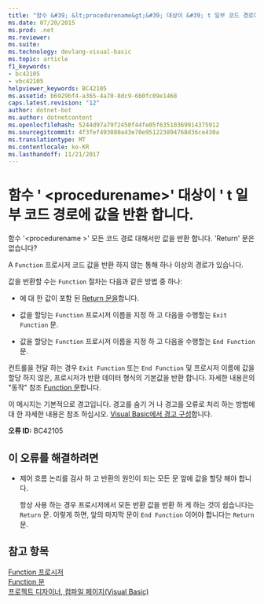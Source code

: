 ```yaml
---
title: "함수 &#39; &lt;procedurename&gt;&#39; 대상이 &#39; t 일부 코드 경로에 값을 반환 합니다."
ms.date: 07/20/2015
ms.prod: .net
ms.reviewer: 
ms.suite: 
ms.technology: devlang-visual-basic
ms.topic: article
f1_keywords:
- bc42105
- vbc42105
helpviewer_keywords: BC42105
ms.assetid: b6929bf4-a365-4a70-8dc9-6b0fc09e1468
caps.latest.revision: "12"
author: dotnet-bot
ms.author: dotnetcontent
ms.openlocfilehash: 5244d97a79f2450f44fe05f63510369914375912
ms.sourcegitcommit: 4f3fef493080a43e70e951223894768d36ce430a
ms.translationtype: MT
ms.contentlocale: ko-KR
ms.lasthandoff: 11/21/2017
---
```

# <a name="function-39ltprocedurenamegt39-doesn39t-return-a-value-on-all-code-paths"></a>함수 &#39; &lt;procedurename&gt;&#39; 대상이 &#39; t 일부 코드 경로에 값을 반환 합니다.
함수 '\<procedurename >' 모든 코드 경로 대해서만 값을 반환 합니다. 'Return' 문은 없습니다?  
  
 A `Function` 프로시저 코드 값을 반환 하지 않는 통해 하나 이상의 경로가 있습니다.  
  
 값을 반환할 수는 `Function` 절차는 다음과 같은 방법 중 하나:  
  
-   에 대 한 값이 포함 된 [Return 문을](../../../visual-basic/language-reference/statements/return-statement.md)합니다.  
  
-   값을 할당는 `Function` 프로시저 이름을 지정 하 고 다음을 수행할는 `Exit Function` 문.  
  
-   값을 할당는 `Function` 프로시저 이름을 지정 하 고 다음을 수행할는 `End Function` 문.  
  
 컨트롤을 전달 하는 경우 `Exit Function` 또는 `End Function` 및 프로시저 이름에 값을 할당 하지 않은, 프로시저가 반환 데이터 형식의 기본값을 반환 합니다. 자세한 내용은의 "동작" 참조 [Function 문](../../../visual-basic/language-reference/statements/function-statement.md)합니다.  
  
 이 메시지는 기본적으로 경고입니다. 경고를 숨기 거 나 경고를 오류로 처리 하는 방법에 대 한 자세한 내용은 참조 하십시오. [Visual Basic에서 경고 구성](/visualstudio/ide/configuring-warnings-in-visual-basic)합니다.  
  
 **오류 ID:** BC42105  
  
## <a name="to-correct-this-error"></a>이 오류를 해결하려면  
  
-   제어 흐름 논리를 검사 하 고 반환의 원인이 되는 모든 문 앞에 값을 할당 해야 합니다.  
  
     항상 사용 하는 경우 프로시저에서 모든 반환 값을 반환 하 게 하는 것이 쉽습니다는 `Return` 문. 이렇게 하면, 앞의 마지막 문이 `End Function` 이어야 합니다는 `Return` 문.  
  
## <a name="see-also"></a>참고 항목  
 [Function 프로시저](../../../visual-basic/programming-guide/language-features/procedures/function-procedures.md)  
 [Function 문](../../../visual-basic/language-reference/statements/function-statement.md)  
 [프로젝트 디자이너, 컴파일 페이지(Visual Basic)](/visualstudio/ide/reference/compile-page-project-designer-visual-basic)
